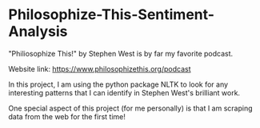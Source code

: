 # Philosophize-This-Sentiment-Analysis

"Philiosophize This!" by Stephen West is by far my favorite podcast.

Website link: https://www.philosophizethis.org/podcast

In this project, I am using the python package NLTK to look for any interesting patterns
that I can identify in Stephen West's brilliant work. 

One special aspect of this project (for me personally) is that I am scraping data from 
the web for the first time!
